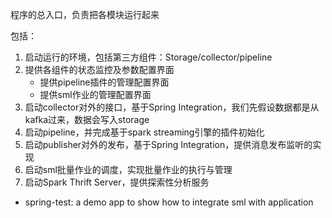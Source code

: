 程序的总入口，负责把各模块运行起来

包括：
1. 启动运行的环境，包括第三方组件：Storage/collector/pipeline
2. 提供各组件的状态监控及参数配置界面
   - 提供pipeline插件的管理配置界面
   - 提供sml作业的管理配置界面
3. 启动collector对外的接口，基于Spring Integration，我们先假设数据都是从kafka过来，数据会写入storage
4. 启动pipeline，并完成基于spark streaming引擎的插件初始化
5. 启动publisher对外的发布，基于Spring Integration，提供消息发布监听的实现
6. 启动sml批量作业的调度，实现批量作业的执行与管理
7. 启动Spark Thrift Server，提供探索性分析服务

- spring-test: a demo app to show how to integrate sml with application
